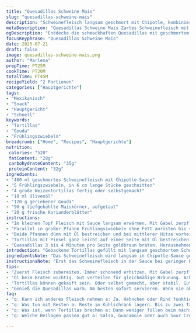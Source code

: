 ```yaml
---
title: "Quesadillas Schweine Mais"
slug: "quesadillas-schweine-mais"
description: "Schweinefleisch langsam geschmort mit Chipotle, kombiniert mit angebratenen Frühlingszwiebeln. Gefüllt in Weizentortillas, dazu geriebener Cheddar und aufgetauter Mais. Schnell gebraten vor dem Servieren. Knusprig außen, saftig innen. Intensiver Geschmack durch angepasste Zutaten. "
metaDescription: "Quesadillas Schweine Mais Zartes Schweinefleisch mit Chipotle, Frühlingszwiebeln, Gouda und Mais in knusprigen Tortillas."
ogDescription: "Entdecke die schmackhaften Quesadillas mit geschmortem Schweinefleisch, viel Käse und frischen Zutaten - perfekt für ein schnelles Essen."
focusKeyphrase: "Quesadillas Schweine Mais"
date: 2025-07-21
draft: false
image: quesadillas-schweine-mais.png
author: "Marlena"
prepTime: PT25M
cookTime: PT20M
totalTime: PT45M
recipeYield: "2 Portionen"
categories: ["Hauptgerichte"]
tags:
- "Mexikanisch"
- "Snack"
- "Hauptgericht"
- "Schnell"
keywords:
- "Tortillas"
- "Gouda"
- "Frühlingszwiebeln"
breadcrumb: ["Home", "Recipes", "Hauptgerichte"]
nutrition: 
 calories: "520"
 fatContent: "28g"
 carbohydrateContent: "35g"
 proteinContent: "32g"
ingredients:
- "400 ml geschmortes Schweinefleisch mit Chipotle-Sauce"
- "5 Frühlingszwiebeln, in 6 cm lange Stücke geschnitten"
- "4 große Weizentortillas fertig oder selbstgemacht"
- "10 ml Olivenöl"
- "120 g geriebener Gouda"
- "90 g tiefgekühlte Maiskörner, aufgetaut"
- "20 g frische Korianderblätter"
instructions:
- "Im kleinen Topf Fleisch mit Sauce langsam erwärmen. Mit Gabel zerpflücken. Sauce bei niedriger bis mittlerer Hitze reduzieren bis sie die Fleischfasern bedeckt. Von Herd nehmen."
- "Parallel in großer Pfanne Frühlingszwiebeln ohne Fett anrösten bis sie erste schwarze Stellen zeigen. Auf Teller legen."
- "Beide Pfannen dünn mit Öl bestreichen und bei mittlerer Hitze vorheizen."
- "Tortillas mit Pinsel ganz leicht auf einer Seite mit Öl bestreichen. Auf die Öllose Seite jeweils etwa 140 ml Fleisch verteilen, dann Zwiebeln, Mais, Gouda und Koriander gut darauf verteilen. Tortillas vorsichtig zur Hälfte klappen."
- "Quesadillas 3 bis 4 Minuten pro Seite goldbraun braten. Herausnehmen, nach Belieben halbieren. Sofort servieren."
introduction: "Gebackene Tortillas gefüllt mit langsam geschmortem Schweinefleisch. Gemischt mit knusprig angebratenen Frühlingszwiebeln, süßem Mais und geschmolzenem Käse. Ein bisschen Rauch von Chipotle. Einfach, schnell, würzig. Statt Cheddar Gouda für milderen Geschmack. Etwas mehr Öl für bessere Bräunung. Leicht größere Frühlingszwiebelstücke, mehr Mais, ändern Textur und bissen. Nicht überladen, Balance halten. Jeder Biss knackig von außen, saftig und aromatisch drinnen. Passt gut zu frischem Koriander, der eine frische Note reinbringt. Der Maissüße ein kleiner Twist, gibt Spannung. Weniger scharf, intensiver Aroma. Spiel ausprobiert mit Küchenzeit, genau genug. Wenn geklappt, kriegt man eine tolle, rustikale Tortilla. Schnell zusammengeworfen, ein Snack oder Hauptgericht für Zwei. "
ingredientsNote: "Das Schweinefleisch wird langsam in Chipotle-Sauce geschmort, macht es zart und würzig. Die Menge wurde um 20 Prozent reduziert, damit die Füllung nicht zu überladen ist. Frühlingszwiebeln sind in etwas längere Stücke geschnitten als üblich, bleiben bissfest nach dem Anbraten und geben einen milden Zwiebelgeschmack. Statt scharfem Cheddar haben wir milderen Gouda genommen, das macht das Ganze cremiger und unkomplizierter im Geschmack. Mehr Mais als zuvor, um etwas Süße und Knusprigkeit reinzubringen, wird aufgetaut und ohne extra Wasser verwendet. Das Olivenöl verteilt sich auf die Pfannen und die Tortillas, für gleichmäßiges Braten ohne Ankleben. Koriander frisch und etwas mehr verwendet, um den rauchigen, würzigen Geschmack der Chipotle zu balancieren. Die Tortillas können fertig gekauft oder selbst gemacht sein, wichtig ist, dass sie stabil genug sind, um die saftige Füllung zu halten. "
instructionsNote: "Erst das Schweinefleisch in der Sauce bei geringer Hitze erwärmen. Dabei mit der Gabel zerzupfen und gleichzeitig die Sauce einkochen lassen, bis sie gut an der Fleischfaser haftet. Parallel die Frühlingszwiebeln trocken in der Pfanne anrösten, bis sie erste dunkle Stellen bekommen, ohne zu verbrennen. Danach beide Pfannen leicht ölen und auf mittlere Hitze vorheizen – eine Pfanne für die Tortillas, die andere optional zum Wenden oder Warmhalten. Die Tortillas auf der einen Seite dünn mit Öl einstreichen, das sorgt für Knusprigkeit ohne Fettklumpen. Die Füllung auf der un-öligen Seite verteilen – erst Fleisch, dann Zwiebeln, Mais, Käse und Koriander – ein Schichten, die sich gut verteilt und beim Klappen nicht verrutscht. Beim Braten die Quesadillas von jeder Seite 3 bis 4 Minuten anbräunen, bis sie goldbraun und leicht knusprig sind. Wichtig ist, dass dabei der Käse schmilzt und die Füllung gut zusammenhält. Herausnehmen, kurz abkühlen lassen, schneiden und sofort servieren. Am besten gleich genießen, bevor die Tortillas wieder weich werden. "
tips:
- "Zuerst Fleisch zubereiten. Immer schonend erhitzen. Mit Gabel zerpflücken, dabei Sauce reduzieren. Gewöhnlich gibt das eine tolle Textur. Frühlingszwiebeln gut anrösten, intensivieren Geschmack. Auch länger schneiden, bleibt crunchy. Besser mehr, als weniger. Aufpassen, dass sie nicht verbrennen."
- "Öl beim Braten wichtig. Gut verteilen für gleichmäßige Bräunung. Achte genau darauf, Käse soll schmelzen. Also gleichmäßig schichten. Tortillas umklappen, gut andrücken. Aber nicht überladen, da fällt alles auseinander. Mehr Koriander für den Frischekick. Glaub nicht an trockene Füllung."
- "Tortillas können gekauft sein. Oder selbst gemacht, aber stabil. Gut ist, wenn sie die Füllung halten. In der Pfanne goldbraun braten. Das sorgt für den Crunch. Verliert die Frische nicht schnell. Koriander macht viel aus, verleiht eine besondere Note. Probier auch mal andere Käsesorten aus."
- "Genieß die Quesadillas warm. Am besten sofort servieren. Wenn sie abkühlen, werden sie matschig. Such nach der perfekten Balance. Mit Beilagen kombinieren. Salsa oder Guacamole passt gut. Alles schön schichtweise auftragen für den Wow-Effekt. Experimentiere mit weiteren Zutaten."
faq:
- "q: Kann ich anderes Fleisch nehmen a: Ja. Hähnchen oder Rind funktioniert gut. Aber Geschmack wird anders. Zubereitung gleich bleibt. Schneiden in Stücke, dann in Sauce garen."
- "q: Was tun mit Resten a: Reste im Kühlschrank lagern. Bis zu zwei Tage haltbar. Wieder aufwärmen in Pfanne ist möglich. Ohren auf, nicht zu heiß, sonst trocken."
- "q: Was ist, wenn Tortillas brechen a: Dann weniger füllen beim nächsten Mal. Oder dünner ausrollen. Auch eine andere Marke probieren. Manche sind stabiler als andere. Wenn brüchig, keine Panik, einfach anstelle einer Quesadilla aufbewahren."
- "q: Welche Beilagen passen gut a: Salsa, Guacamole oder auch Sour Cream. Mach das, was dir am besten schmeckt. Ein bisschen Gemüse dazu genannten auch wichtig. Chillig aber geschmackvoll, hilft Füllung."

---
```

